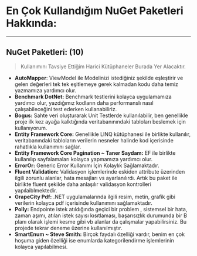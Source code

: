 # En Çok Kullandığım NuGet Paketleri Hakkında:
---
## NuGet Paketleri: (10)
> Kullanımını Tavsiye Ettiğim Harici Kütüphaneler Burada Yer Alacaktır. 

- **AutoMapper**: ViewModel ile Modelinizi istediğiniz şekilde eşleştirir ve gelen değerleri tek tek eşitlemeye gerek kalmadan kodu daha temiz yazmamıza yardımcı olur.
- **Benchmark DotNet:** Benchmark testlerini kolayca uygulamamıza yardımcı olur, yazdığımız kodların daha performanslı nasıl çalışabileceğini test ederken kullanabiliriz.
- **Bogus:** Sahte veri oluşturarak Unit Testlerde kullanılabilir, ben genellikle proje ilk kez ayağa kalktığında veritabanınındaki tabloları beslemek için kullanıyorum.
- **Entity Framework Core:** Genellikle LINQ kütüphanesi ile birlikte kullanılır, veritabanındaki tabloların verilerin nesneler halinde kod içerisinde rahatlıkla kullanımını sağlar.
- **Entity Framework Core Pagination ~ Taner Saydam:** EF ile birlikte kullanılıp sayfalamaları kolayca yapmamıza yardımcı olur. 
- **ErrorOr:** Generic Error Kullanımı İçin Kolaylık Sağlamaktadır.
- **Fluent Validation:** Validasyon işlemlerinde eskiden attribute üzerinden ilgili zorunlu alanlar, hata mesajları vs ayarlanılırdı. Artık bu paket ile birlikte fluent şekilde daha anlaşılır validasyon kontrolleri yapılaiblmektedir.
- **GrapeCity Pdf:** .NET uygulamalarında ilgili resim, metin, grafik gibi verilerin kolayca pdf içerisinde kullanımını sağlamaktadır.
- **Polly:** Endpointe istek atıldığında geçici bir problem , sistemsel bir hata, zaman aşımı, atılan istek sayısı kısıtlaması, başarısızlık durumunda bir B planı olarak işlemi kesme gibi vb alanlar da çalışmalar yapabilirsiniz. Bu projede tekrar deneme üzerine kullanılmıştır.
- **SmartEnum ~ Steve Smith:** Birçok faydalı özelliği vardır, benim en çok hoşuma giden özelliği ise enumlarda kategorilendirme işlemlerinin kolayca yapılabilmesi.

